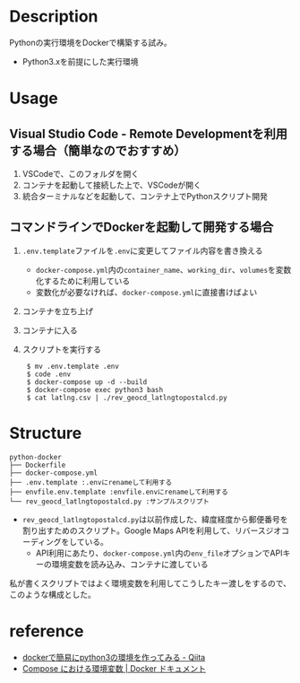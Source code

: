 # Description

Pythonの実行環境をDockerで構築する試み。

* Python3.xを前提にした実行環境

# Usage

## Visual Studio Code - Remote Developmentを利用する場合（簡単なのでおすすめ）

1. VSCodeで、このフォルダを開く
2. コンテナを起動して接続した上で、VSCodeが開く
3. 統合ターミナルなどを起動して、コンテナ上でPythonスクリプト開発


## コマンドラインでDockerを起動して開発する場合

1. `.env.template`ファイルを`.env`に変更してファイル内容を書き換える
   * `docker-compose.yml`内の`container_name`、`working_dir`、`volumes`を変数化するために利用している
   * 変数化が必要なければ、`docker-compose.yml`に直接書けばよい
2. コンテナを立ち上げ
3. コンテナに入る
4. スクリプトを実行する

        $ mv .env.template .env
        $ code .env
        $ docker-compose up -d --build
        $ docker-compose exec python3 bash
        $ cat latlng.csv | ./rev_geocd_latlngtopostalcd.py 

# Structure

```
python-docker
├── Dockerfile
├── docker-compose.yml
├── .env.template :.envにrenameして利用する
├── envfile.env.template :envfile.envにrenameして利用する
└── rev_geocd_latlngtopostalcd.py :サンプルスクリプト
```

* `rev_geocd_latlngtopostalcd.py`は以前作成した、緯度経度から郵便番号を割り出すためのスクリプト。Google Maps APIを利用して、リバースジオコーディングをしている。
  * API利用にあたり、`docker-compose.yml`内の`env_file`オプションでAPIキーの環境変数を読み込み、コンテナに渡している

私が書くスクリプトではよく環境変数を利用してこうしたキー渡しをするので、このような構成とした。

# reference
- [dockerで簡易にpython3の環境を作ってみる - Qiita](https://qiita.com/reflet/items/4b3f91661a54ec70a7dc)
- [Compose における環境変数 | Docker ドキュメント](https://matsuand.github.io/docs.docker.jp.onthefly/compose/environment-variables/)
